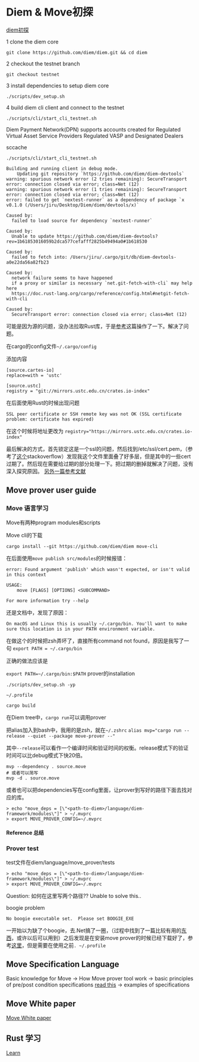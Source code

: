 # Diem & Move初探

[diem初探](https://github.com/diem/diem)

1 clone the diem core

`git clone https://github.com/diem/diem.git && cd diem`

2 checkout the testnet branch

`git checkout testnet`

3 install dependencies to setup diem core

`./scripts/dev_setup.sh`


4 build diem cli client and connect to the testnet

`./scripts/cli/start_cli_testnet.sh`

Diem Payment Network(DPN) supports accounts created for Regulated Virtual Asset Service Providers Regulated VASP and Designated Dealers



sccache

```
./scripts/cli/start_cli_testnet.sh
```


```
Building and running client in debug mode.
    Updating git repository `https://github.com/diem/diem-devtools`
warning: spurious network error (2 tries remaining): SecureTransport error: connection closed via error; class=Net (12)
warning: spurious network error (1 tries remaining): SecureTransport error: connection closed via error; class=Net (12)
error: failed to get `nextest-runner` as a dependency of package `x v0.1.0 (/Users/jiru/Desktop/Diem/diem/devtools/x)`

Caused by:
  failed to load source for dependency `nextest-runner`

Caused by:
  Unable to update https://github.com/diem/diem-devtools?rev=1b61853016059b2dca577cefafff2825b49494a0#1b618530

Caused by:
  failed to fetch into: /Users/jiru/.cargo/git/db/diem-devtools-a0e22da56a82fb23

Caused by:
  network failure seems to have happened
  if a proxy or similar is necessary `net.git-fetch-with-cli` may help here
  https://doc.rust-lang.org/cargo/reference/config.html#netgit-fetch-with-cli

Caused by:
  SecureTransport error: connection closed via error; class=Net (12)
```

可能是因为源的问题，没办法拉取Rust库，于是[参考](https://wkwkk.com/articles/b1c6cf4f1fc959f4.html)这篇操作了一下。解决了问题。

在cargo的config文件`~/.cargo/config`

添加内容

```
[source.cartes-io]
replace=with = 'ustc'

[source.ustc]
registry = "git://mirrors.ustc.edu.cn/crates.io-index"
```

在后面使用Rust的时候出现问题

```
SSL peer certificate or SSH remote key was not OK (SSL certificate problem: certificate has expired)
```

在这个时候将地址更改为
`registry="https://mirrors.ustc.edu.cn/crates.io-index"`

最后解决的方式，首先锁定这是一个ssl的问题，然后找到/etc/ssl/cert.pem，（参考了[这个](https://stackoverflow.com/questions/69387175/git-for-windows-ssl-certificate-problem-certificate-has-expired)stackoverflow）发现我这个文件里面叠了好多层，但是其中的一些cert过期了。然后现在需要给过期的部分处理一下。把过期的删掉就解决了问题，没有深入探究原因。
[另外一篇参考文献](https://cloud.tencent.com/developer/news/645218)




## Move prover user guide

### Move 语言学习
Move有两种program modules和scripts 

Move cli的下载

`cargo install --git https://github.com/diem/diem move-cli`

在后面使用`move publish src/modules`的时候报错：

```
error: Found argument 'publish' which wasn't expected, or isn't valid in this context

USAGE:
    move [FLAGS] [OPTIONS] <SUBCOMMAND>

For more information try --help

```
还是文档中，发现了原因：

```
On macOS and Linux this is usually ~/.cargo/bin. You'll want to make sure this location is in your PATH environment variable.
```

在做这个的时候把zsh弄坏了，直接所有command not found，原因是我写了一句
`export PATH = ~/.cargo/bin`

正确的做法应该是

`export PATH=~/.cargo/bin:$PATH`
prover的installation

`./scripts/dev_setup.sh -yp`

`~/.profile`

`cargo build`

在Diem tree中，`cargo run`可以调用prover

把alias加入到bash中，我用的是zsh，就在`~/.zshrc`
`alias mvp="cargo run --release --quiet --package move-prover --"`

其中`--release`可以看作一个编译时间和验证时间的权衡。release模式下的验证时间可以比debug模式下快20倍。



```
mvp --dependency . source.move
# 或者可以简写
mvp -d . source.move
```

或者也可以把dependencies写在config里面，让prover到写好的路径下面去找对应的库。

```
> echo "move_deps = [\"<path-to-diem>/language/diem-framework/modules\"]" > ~/.mvprc
> export MOVE_PROVER_CONFIG=~/.mvprc
```

#### Reference 总结


### Prover test

test文件在diem/language/move_prover/tests

```
> echo "move_deps = [\"<path-to-diem>/language/diem-framework/modules\"]" > ~/.mvprc
> export MOVE_PROVER_CONFIG=~/.mvprc
```

Question: 如何在这里写两个路径?? 
Unable to solve this..


boogie problem

`No boogie executable set.  Please set BOOGIE_EXE`

一开始以为缺了个boogie，去.Net搞了一圈，（过程中找到了一篇比较有用的[东西](https://www.wuliaole.com/2017/04/13/dotnetcore_on_mac_os/)，或许以后可以用到）之后发现是在安装move prover的时候已经下载好了，参考[这里](https://github.com/diem/diem/blob/7bd61c3273be3acb39fa31f11ce261d9c97dbd8e/language/move-prover/doc/user/install.md)，但是需要在使用之前`. ~/.profile`



## Move Specification Language


Basic knowledge for Move -> How Move prover tool work -> basic principles of pre/post condition specifications [read this](https://en.wikipedia.org/wiki/Design_by_contract) -> examples of specifications

## Move White paper

[Move White paper](https://developers.diem.com/docs/technical-papers/move-paper/)
## Rust 学习

[Learn](https://www.rust-lang.org/learn)